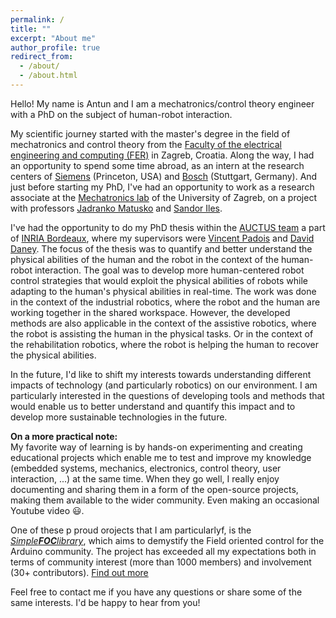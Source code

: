 ```yaml
---
permalink: /
title: ""
excerpt: "About me"
author_profile: true
redirect_from: 
  - /about/
  - /about.html
---
```


Hello! My name is Antun and I am a mechatronics/control theory engineer with a PhD on the subject of human-robot interaction.

My scientific journey started with the master's degree in the field of mechatronics and control theory from the [Faculty of the electrical engineering and computing (FER)](https://www.fer.unizg.hr/en) in Zagreb, Croatia. Along the way, I had an opportunity to spend some time abroad, as an intern at the research centers of [Siemens](https://new.siemens.com/us/en/company/siemens-in-the-usa/princeton.html) (Princeton, USA) and [Bosch](https://www.bosch-presse.de/pressportal/de/en/bosch-center-for-research-and-advance-engineering-in-renningen-101888.html) (Stuttgart, Germany). And just before starting my PhD, I've had an opportunity to work as a research associate at the [Mechatronics lab](https://www.fer.unizg.hr/zesa/sk/mehatronika) of the University of Zagreb, on a project with professors [Jadranko Matusko](https://www.fer.unizg.hr/jadranko.matusko) and [Sandor Iles](https://www.fer.unizg.hr/en/sandor.iles). 

I've had the opportunity to do my PhD thesis within the [AUCTUS team](https://auctus-team.gitlabpages.inria.fr) a part of [INRIA Bordeaux](https://www.inria.fr/en), where my supervisors were [Vincent Padois](https://people.bordeaux.inria.fr/vincent.padois/) and [David Daney](https://people.bordeaux.inria.fr/ddaney/). 
The focus of the thesis was to quantify and better understand the physical abilities of the human and the robot in the context of the human-robot interaction. The goal was to develop more human-centered robot control strategies that would exploit the physical abilities of robots while adapting to the human's physical abilities in real-time. The work was done in the context of the industrial robotics, where the robot and the human are working together in the shared workspace. However, the developed methods are also applicable in the context of the assistive robotics, where the robot is assisting the human in the physical tasks. Or in the context of the rehabilitation robotics, where the robot is helping the human to recover the physical abilities.

In the future, I'd like to shift my interests towards understanding different impacts of technology (and particularly robotics) on our environment. I am particularly interested in the questions of developing tools and methods that would enable us to better understand and quantify this impact and to develop more sustainable technologies in the future. 

<b style="margin-bottom:0px">On a more practical note:</b> <br>
My favorite way of learning is by hands-on experimenting and creating educational projects which enable me to test and improve my knowledge (embedded systems, mechanics, electronics, control theory, user interaction, ...) at the same time. When they go well, I really enjoy documenting and sharing them in a form of the open-source projects, making them available to the wider community. Even making an occasional Youtube video 😃.  

One of these p proud orojects that I am particularlyf, is the [*Simple**FOC**library*](/portfolio/1_simplefoclibrary), which aims to demystify the Field oriented control for the Arduino community. The project has exceeded all my expectations both in terms of community interest (more than 1000 members) and involvement (30+ contributors). [Find out more ](https://simplefoc.com)

Feel free to contact me if you have any questions or share some of the same interests. I'd be happy to hear from you!
